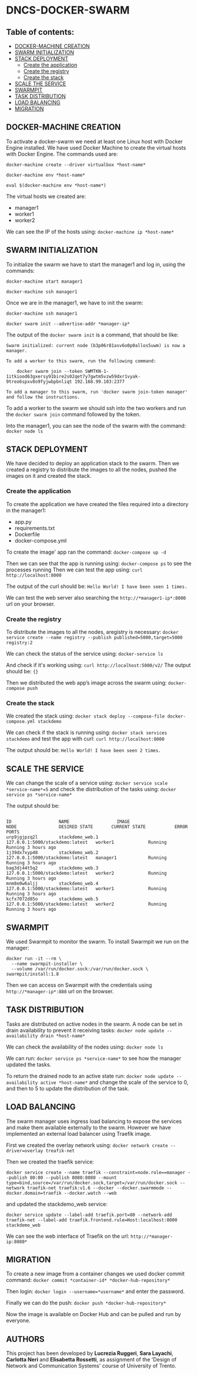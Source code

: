 # DNCS-DOCKER-SWARM

## Table of contents:
- [DOCKER-MACHINE CREATION](#docker-machine-creation)
- [SWARM INITIALIZATION](#swarm-initialization)
- [STACK DEPLOYMENT](#stack-deployment)
  - [Create the application](#create-the-application)
  - [Create the registry](#create-the-registry)
  - [Create the stack](#create-the-stack)
- [SCALE THE SERVICE](#scale-the-service)
- [SWARMPIT](#swarmpit)
- [TASK DISTRIBUTION](#task-distribution)
- [LOAD BALANCING](#load-balancing)
- [MIGRATION](#migration)

## DOCKER-MACHINE CREATION

To activate a docker-swarm we need at least one Linux host with Docker Engine installed. We have used Docker Machine to create the virtual hosts with Docker Engine. The commands used are:

`docker-machine create --driver virtualbox *host-name*`

`docker-machine env *host-name*`

`eval $(docker-machine env *host-name*)`

The virtual hosts we created are:
- manager1
- worker1
- worker2

We can see the IP of the hosts using: `docker-machine ip *host-name*`

## SWARM INITIALIZATION
To initialize the swarm we have to start the manager1 and log in, using the commands:

`docker-machine start manager1`

`docker-machine ssh manager1`

Once we are in the manager1, we have to init the swarm:

`docker-machine ssh manager1`

`docker swarm init --advertise-addr *manager-ip*`

The output of the `docker swarm init` is a command, that should be like:
```
Swarm initialized: current node (b3p06r81asv6o0p0allos5uwm) is now a manager.

To add a worker to this swarm, run the following command:

    docker swarm join --token SWMTKN-1-1itkiood63gxersy91bire2s02qet7y7gwtm5vzw59dxr1vyak-9treo6spxv8o9fyjwbpbnliqt 192.168.99.103:2377

To add a manager to this swarm, run 'docker swarm join-token manager' and follow the instructions.
```
To add a worker to the swarm we should ssh into the two workers and run the `docker swarm join` command followed by the token.

Into the manager1, you can see the node of the swarm with the command: `docker node ls`


## STACK DEPLOYMENT
We have decided to deploy an application stack to the swarm. Then we created a registry to distribute the images to all the nodes, pushed the images on it and created the stack.

### Create the application
To create the application we have created the files required into a directory in the manager1:
- app.py
- requirements.txt
- Dockerfile
- docker-compose.yml

To create the image' app ran the command: `docker-compose up -d`

Then we can see that the app is running using: `docker-compose ps` to see the processes running
Then we can test the app using: `curl http://localhost:8000`

The output of the curl should be: `Hello World! I have been seen 1 times.`

We can test the web server also searching the `http://*manager1-ip*:8000` url on your browser.

### Create the registry
To distribute the images to all the nodes, aregistry is necessary: `docker service create --name registry --publish published=5000,target=5000 registry:2`

We can check the status of the service using: `docker-service ls`

And check if it's working using: `curl http://localhost:5000/v2/`
The output should be: `{}`

Then we distributed the web app’s image across the swarm using: `docker-compose push`


### Create the stack
We created the stack using: `docker stack deploy --compose-file docker-compose.yml stackdemo`

We can check if the stack is running using: `docker stack services stackdemo`
and test the app with curl: `curl http://localhost:8000`

The output should be: `Hello World! I have been seen 2 times.`

## SCALE THE SERVICE
We can change the scale of a service using: `docker service scale *service-name*=5`
and check the distribution of the tasks using: `docker service ps *service-name*`

The output should be:
```

ID                  NAME                  IMAGE                             NODE                DESIRED STATE       CURRENT STATE           ERROR                         PORTS
urp9jgjpzq2l        stackdemo_web.1       127.0.0.1:5000/stackdemo:latest   worker1             Running             Running 3 hours ago                                                                   
1j39dx7xyp48        stackdemo_web.2       127.0.0.1:5000/stackdemo:latest   manager1            Running             Running 3 hours ago                                    
bag3dj44t5q2        stackdemo_web.3       127.0.0.1:5000/stackdemo:latest   worker2             Running             Running 3 hours ago                                                                
mnm8e0w6aljj        stackdemo_web.4       127.0.0.1:5000/stackdemo:latest   worker1             Running             Running 3 hours ago                                                                    
kcfx7072d85o        stackdemo_web.5       127.0.0.1:5000/stackdemo:latest   worker2             Running             Running 3 hours ago  

```                                                        

## SWARMPIT
We used Swarmpit to monitor the swarm. To install Swarmpit we run on the manager:
```
docker run -it --rm \
  --name swarmpit-installer \
  --volume /var/run/docker.sock:/var/run/docker.sock \
swarmpit/install:1.8
```
Then we can access on Swarmpit with the credentials using `http://*manager-ip*:888` url on the browser.

## TASK DISTRIBUTION
Tasks are distributed on active nodes in the swarm. A node can be set in drain availability to prevent it receiving tasks: `docker node update --availability drain *host-name*`

We can check the availability of the nodes using: `docker node ls`

We can run: `docker service ps *service-name*` to see how the manager updated the tasks.

To return the drained node to an active state run: `docker node update --availability active *host-name*` and change the scale of the service to 0, and then to 5 to update the distribution of the task.

## LOAD BALANCING
The swarm manager uses ingress load balancing to expose the services and make them available externally to the swarm. However we have implemented an external load balancer using Traefik image.

First we created the overlay network using: `docker network create --driver=overlay treafik-net`

Then we created the traefik service:

`docker service create --name traefik --constraint=node.role==manager --publish 80:80 --publish 8080:8080 --mount type=bind,source=/var/run/docker.sock,target=/var/run/docker.sock --network traefik-net traefik:v1.6 --docker --docker.swarmmode --docker.domain=traefik --docker.watch --web`

and updated the stackdemo_web service:

`docker service update --label-add traefik.port=80 --network-add  traefik-net --label-add traefik.frontend.rule=Host:localhost:8000 stackdemo_web`

We can see the web interface of Traefik on the url: `http://*manager-ip:8080*`

## MIGRATION
To create a new image from a container changes we used docker commit command: `docker commit *container-id* *docker-hub-repository*`

Then login: `docker login --username=*username*` and enter the password.

Finally we can do the push: `docker push *docker-hub-repository*`

Now the image is available on Docker Hub and can be pulled and run by everyone.

## AUTHORS
This project has been developed by **Lucrezia Ruggeri**, **Sara Layachi**, **Carlotta Neri** and **Elisabetta Rossetti**, as assignment of the 'Design of Network and Communication Systems' course of University of Trento.
